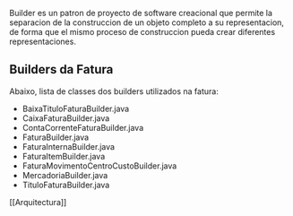 Builder es un patron de proyecto de software creacional que permite la separacion de la construccion de un objeto completo a su representacion, de forma que el mismo proceso de construccion pueda crear diferentes representaciones.

## Builders da Fatura

Abaixo, lista de classes dos builders utilizados na fatura:

- BaixaTituloFaturaBuilder.java
- CaixaFaturaBuilder.java
- ContaCorrenteFaturaBuilder.java
- FaturaBuilder.java
- FaturaInternaBuilder.java
- FaturaItemBuilder.java
- FaturaMovimentoCentroCustoBuilder.java
- MercadoriaBuilder.java
- TituloFaturaBuilder.java

[[Arquitectura]]